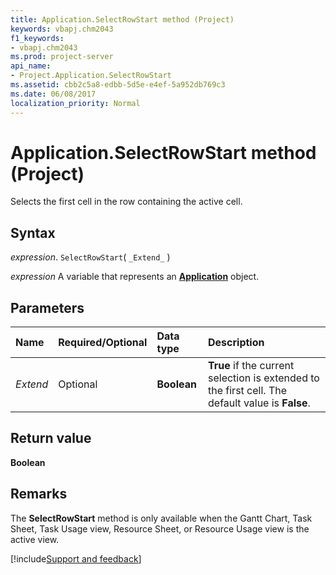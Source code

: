 ```yaml
---
title: Application.SelectRowStart method (Project)
keywords: vbapj.chm2043
f1_keywords:
- vbapj.chm2043
ms.prod: project-server
api_name:
- Project.Application.SelectRowStart
ms.assetid: cbb2c5a8-edbb-5d5e-e4ef-5a952db769c3
ms.date: 06/08/2017
localization_priority: Normal
---
```



# Application.SelectRowStart method (Project)

Selects the first cell in the row containing the active cell.


## Syntax

_expression_. `SelectRowStart`( `_Extend_` )

_expression_ A variable that represents an **[Application](Project.Application.md)** object.


## Parameters



|Name|Required/Optional|Data type|Description|
|:-----|:-----|:-----|:-----|
| _Extend_|Optional|**Boolean**|**True** if the current selection is extended to the first cell. The default value is **False**.|

## Return value

 **Boolean**


## Remarks

The  **SelectRowStart** method is only available when the Gantt Chart, Task Sheet, Task Usage view, Resource Sheet, or Resource Usage view is the active view.

[!include[Support and feedback](~/includes/feedback-boilerplate.md)]